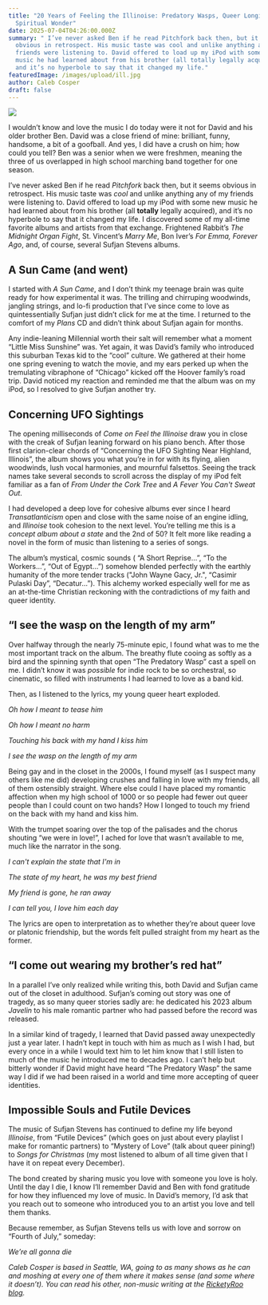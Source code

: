 ```yaml
---
title: "20 Years of Feeling the Illinoise: Predatory Wasps, Queer Longing, and
  Spiritual Wonder"
date: 2025-07-04T04:26:00.000Z
summary: " I’ve never asked Ben if he read Pitchfork back then, but it seems
  obvious in retrospect. His music taste was cool and unlike anything any of my
  friends were listening to. David offered to load up my iPod with some new
  music he had learned about from his brother (all totally legally acquired),
  and it’s no hyperbole to say that it changed my life."
featuredImage: /images/upload/ill.jpg
author: Caleb Cosper
draft: false
---
```

![](/images/upload/ill.jpg)

I wouldn’t know and love the music I do today were it not for David and his older brother Ben. David was a close friend of mine: brilliant, funny, handsome, a bit of a goofball. And yes, I did have a crush on him; how could you tell? Ben was a senior when we were freshmen, meaning the three of us overlapped in high school marching band together for one season.

I’ve never asked Ben if he read *Pitchfork* back then, but it seems obvious in retrospect. His music taste was *cool* and unlike anything any of my friends were listening to. David offered to load up my iPod with some new music he had learned about from his brother (all **totally** legally acquired), and it’s no hyperbole to say that it changed my life. I discovered some of my all-time favorite albums and artists from that exchange. Frightened Rabbit’s *The Midnight Organ Fight*, St. Vincent’s *Marry Me*, Bon Iver’s *For Emma, Forever Ago*, and, of course, several Sufjan Stevens albums.

## **A Sun Came (and went)**

I started with *A Sun Came*, and I don’t think my teenage brain was quite ready for how experimental it was. The trilling and chirruping woodwinds, jangling strings, and lo-fi production that I’ve since come to love as quintessentially Sufjan just didn’t click for me at the time. I returned to the comfort of my *Plans* CD and didn’t think about Sufjan again for months.

Any indie-leaning Millennial worth their salt will remember what a moment “Little Miss Sunshine” was. Yet again, it was David’s family who introduced this suburban Texas kid to the “cool” culture. We gathered at their home one spring evening to watch the movie, and my ears perked up when the tremulating vibraphone of “Chicago” kicked off the Hoover family’s road trip. David noticed my reaction and reminded me that the album was on my iPod, so I resolved to give Sufjan another try.

## **Concerning UFO Sightings**

The opening milliseconds of *Come on Feel the Illinoise* draw you in close with the creak of Sufjan leaning forward on his piano bench. After those first clarion-clear chords of “Concerning the UFO Sighting Near Highland, Illinois”, the album shows you what you’re in for with its flying, alien woodwinds, lush vocal harmonies, and mournful falsettos. Seeing the track names take several seconds to scroll across the display of my iPod felt familiar as a fan of *From Under the Cork Tree* and *A Fever You Can't Sweat Out*.

I had developed a deep love for cohesive albums ever since I heard *Transatlanticism* open and close with the same noise of an engine idling, and *Illinoise* took cohesion to the next level. You’re telling me this is a *concept album about a state* and the 2nd of 50? It felt more like reading a novel in the form of music than listening to a series of songs.

The album’s mystical, cosmic sounds ( “A Short Reprise…”, “To the Workers…”, “Out of Egypt…”) somehow blended perfectly with the earthly humanity of the more tender tracks ("John Wayne Gacy, Jr.", “Casimir Pulaski Day”, “Decatur…”). This alchemy worked especially well for me as an at-the-time Christian reckoning with the contradictions of my faith and queer identity.

## **“I see the wasp on the length of my arm”**

Over halfway through the nearly 75-minute epic, I found what was to me the most important track on the album. The breathy flute cooing as softly as a bird and the spinning synth that open “The Predatory Wasp” cast a spell on me. I didn’t know it was *possible* for indie rock to be so orchestral, so cinematic, so filled with instruments I had learned to love as a band kid. 

Then, as I listened to the lyrics, my young queer heart exploded.

*Oh how I meant to tease him*

*Oh how I meant no harm*

*Touching his back with my hand I kiss him*

*I see the wasp on the length of my arm*

Being gay and in the closet in the 2000s, I found myself (as I suspect many others like me did) developing crushes and falling in love with my friends, all of them ostensibly straight. Where else could I have placed my romantic affection when my high school of 1000 or so people had fewer out queer people than I could count on two hands? How I longed to touch my friend on the back with my hand and kiss him.

With the trumpet soaring over the top of the palisades and the chorus shouting “we were in love!”, I ached for love that wasn’t available to me, much like the narrator in the song.

*I can't explain the state that I'm in*

*The state of my heart, he was my best friend*

*My friend is gone, he ran away*

*I can tell you, I love him each day*

The lyrics are open to interpretation as to whether they’re about queer love or platonic friendship, but the words felt pulled straight from my heart as the former.

## **“I come out wearing my brother’s red hat”**

In a parallel I’ve only realized while writing this, both David and Sufjan came out of the closet in adulthood. Sufjan’s coming out story was one of tragedy, as so many queer stories sadly are: he dedicated his 2023 album *Javelin* to his male romantic partner who had passed before the record was released.

In a similar kind of tragedy, I learned that David passed away unexpectedly just a year later. I hadn’t kept in touch with him as much as I wish I had, but every once in a while I would text him to let him know that I still listen to much of the music he introduced me to decades ago. I can’t help but bitterly wonder if David might have heard “The Predatory Wasp” the same way I did if we had been raised in a world and time more accepting of queer identities.

## **Impossible Souls and Futile Devices**

The music of Sufjan Stevens has continued to define my life beyond *Illinoise*, from “Futile Devices” (which goes on just about every playlist I make for romantic partners) to “Mystery of Love” (talk about queer pining!) to *Songs for Christmas* (my most listened to album of all time given that I have it on repeat every December).

The bond created by sharing music you love with someone you love is holy. Until the day I die, I know I’ll remember David and Ben with fond gratitude for how they influenced my love of music. In David’s memory, I’d ask that you reach out to someone who introduced you to an artist you love and tell them thanks. 

Because remember, as Sufjan Stevens tells us with love and sorrow on “Fourth of July,” someday: 

*We’re all gonna die*

*Caleb Cosper is based in Seattle, WA, going to as many shows as he can and moshing at every one of them where it makes sense (and some where it doesn’t). You can read his other, non-music writing at the [RicketyRoo blog](https://ricketyroo.com/author/caleb/).*
